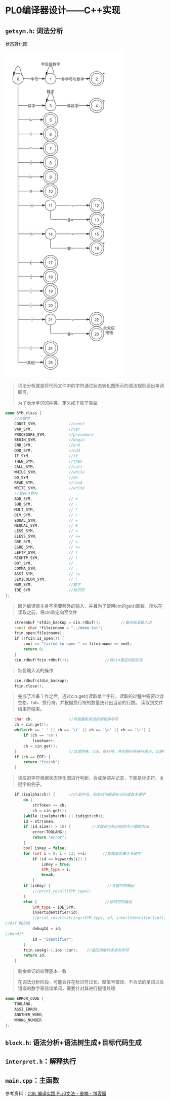 # PL0编译器设计——C++实现

## `getsym.h`: 词法分析
    
状态转化图
    
![image][link] 
> 词法分析就是将代码文件中的字符通过状态转化图所示的语法规则读出单词即可。
>
> 为了表示单词的种类，定义如下枚举类型
```c++
enum SYM_class {
    //关键字
    CONST_SYM,              //const
    VAR_SYM,                //var
    PROCEDURE_SYM,          //procedure
    BEGIN_SYM,              //begin
    END_SYM,                //end
    ODD_SYM,                //odd
    IF_SYM,                 //if
    THEN_SYM,               //then
    CALL_SYM,               //call
    WHILE_SYM,              //while
    DO_SYM,                 //do
    READ_SYM,               //read
    WRITE_SYM,              //write
    //算符与界符
    ADD_SYM,                // +
    SUB_SYM,                // -
    MULT_SYM,               // *
    DIV_SYM,                // /
    EQUAL_SYM,              // =
    NEQUAL_SYM,             // #
    LESS_SYM,               // <
    ELESS_SYM,              // <=
    GRE_SYM,                // >
    EGRE_SYM,               // >=
    LEFTP_SYM,              // (
    RIGHTP_SYM,             // )
    DOT_SYM,                // .
    COMMA_SYM,              // ,
    ASSI_SYM,               // :=
    SEMICOLON_SYM,          // ;
    NUM_SYM,                //数字
    IDE_SYM                 //标识符
};
```
> 因为编译器本身不需要额外的输入，并且为了使用cin的get()函数，所以在读取之前，将cin重定向至文件
```c++
    streambuf *stdin_backup = cin.rdbuf();         //备份标准输入流
    const char *fileinname = "../demo.txt";
    fcin.open(fileinname);
    if (!fcin.is_open()) {
        cout << "failed to open " << fileinname << endl;
        return 0;
    }
    cin.rdbuf(fcin.rdbuf());                //将cin重定向到文件
```
> 恢复输入流的操作
```c++
    cin.rdbuf(stdin_backup);
    fcin.close();
```
> 完成了准备工作之后，通过cin.get()读取单个字符，读取的过程中需要过滤空格、tab、换行符，并根据换行符的数量统计出当前的行数。
> 读取到文件结束符结束。
```c++
    char ch;                //存放最新读进的源程序字符
    ch = cin.get();
    while(ch == ' ' || ch == '\t' || ch == '\n' || ch == '\r') {
        if (ch == '\n')
            lineSum++;
        ch = cin.get();
    }                       //过滤空格、tab、换行符，并对换行符进行统计，以便于定位出错位置。
    if (ch == EOF) {
        return "finish";
    }
```
> 读取的字符根据状态转化图进行判断，合成单词并记录，下面是标识符、关键字的例子。
```c++
    if (isalpha(ch)) {      //ch是字母，则单词可能是标识符或者关键字
        do {
            strToken += ch;
            ch = cin.get();
        }while (isalpha(ch) || isdigit(ch));
        id = strToken;
        if (id.size() > 10) {         //关键词与标识符的大小限制为10
            error(TOOLANG);
            return "error";
        }
        bool isKey = false;
        for (int i = 0; i < 13; ++i)       //查找是否属于关键字
            if (id == keywords[i]) {
                isKey = true;
                SYM_type = i;
                break;
            }
        if (isKey) {                         //关键字的输出
            ;//print_result(SYM_type);
        }
        else {                              //标识符的输出
            SYM_type = IDE_SYM;
            insertIdentifier(id);
            //print_result<string>(SYM_type, id, insertIdentifier(id));
//#if DEBUG
            debugId = id;
//#endif
            id = "identifier";
        }
        fcin.seekg(-1,ios::cur);    //退回读取的多余的字符
        return id;
    }
```
> 剩余单词的处理基本一致
>
> 在词法分析阶段，可能会存在标识符过长、赋值号错误、不合法的单词以及错误的数字等错误单词，需要针对其进行报错处理
```c++
enum ERROR_CODE {
    TOOLANG,
    ASSI_ERROR,
    ANOTHER_WORD,
    WRONG_NUMBER
};
```

## `block.h`: 语法分析+语法树生成+目标代码生成
 
## `interpret.h`：解释执行
 
## `main.cpp`：主函数

参考资料：[北航 编译实践 PL/0文法 - 姜楠 - 博客园](https://www.cnblogs.com/ZJUT-jiangnan/p/3494501.html)

[link]:https://github.com/xueweiwujxw/run_PL0_CPP/blob/master/%E7%8A%B6%E6%80%81%E8%BD%AC%E5%8C%96%E5%9B%BE.png